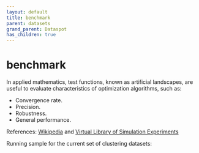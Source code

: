 ```yaml
---
layout: default
title: benchmark
parent: datasets
grand_parent: Dataspot
has_children: true
---
```


# benchmark

In applied mathematics, test functions, known as artificial landscapes, are useful to evaluate characteristics of optimization algorithms, such as:
- Convergence rate.
- Precision.
- Robustness.
- General performance.

References: [Wikipedia](https://en.wikipedia.org/wiki/Test_functions_for_optimization) and [Virtual Library of Simulation Experiments](https://www.sfu.ca/~ssurjano/optimization.html)

Running sample for the current set of clustering datasets:
